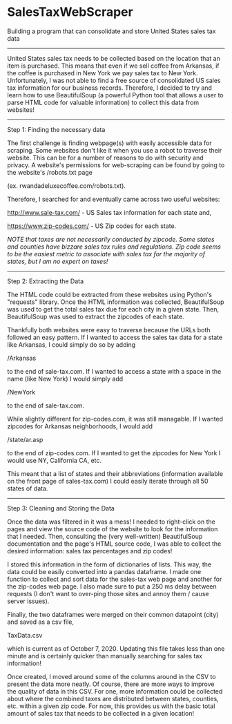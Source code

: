# SalesTaxWebScraper

Building a program that can consolidate and store United States 
sales tax data

------------------------------------------------------------------------

United States sales tax needs to be collected based on the location 
that an item is purchased. This means that even if we sell coffee from 
Arkansas, if the coffee is purchased in New York we pay sales tax to 
New York. Unfortunately, I was not able to find a free source of 
consolidated US sales tax information for our business records. Therefore, 
I decided to try and learn how to use BeautifulSoup (a powerful Python 
tool that allows a user to parse HTML code for valuable information) to 
collect this data from websites!


------------------------------------------------------------------------
Step 1: Finding the necessary data

The first challenge is finding webpage(s) with easily accessible 
data for scraping. Some websites don't like it when you use a robot to
traverse their website. This can be for a number of reasons to do with
security and privacy. A website's permissions for web-scraping can be
found by going to the website's /robots.txt page

(ex. rwandadeluxecoffee.com/robots.txt).

Therefore, I searched for and eventually came across two useful websites:

http://www.sale-tax.com/ - US Sales tax information for each state and,

https://www.zip-codes.com/ - US Zip codes for each state.

*NOTE that taxes are not necessarily conducted by zipcode. Some states
and counties have bizzare sales tax rules and regulations. Zip code
seems to be the easiest metric to associate with sales tax 
for the majority of states, but I am no expert on taxes!*

-------------------------------------------------------------------------
Step 2: Extracting the Data

The HTML code could be extracted from these websites using Python's 
"requests" library. Once the HTML information was collected, BeautifulSoup
was used to get the total sales tax due for each city in a given state. 
Then, BeautifulSoup was used to extract the zipcodes of each state.

Thankfully both websites were easy to traverse because the URLs both 
followed an easy pattern. If I wanted to access the sales tax data for a
state like Arkansas, I could simply do so by adding

/Arkansas

to the end of sale-tax.com. If I wanted to access a state with a space
in the name (like New York) I would simply add

/NewYork

to the end of sale-tax.com.

While slightly different for zip-codes.com, it was still managable. If 
I wanted zipcodes for Arkansas neighborhoods, I would add

/state/ar.asp

to the end of zip-codes.com. If I wanted to get the zipcodes for New York
I would use NY, California CA, etc.

This meant that a list of states and their abbreviations (information 
available on the front page of sales-tax.com) I could easily iterate
through all 50 states of data.

-------------------------------------------------------------------------
Step 3: Cleaning and Storing the Data

Once the data was filtered in it was a mess! I needed to right-click on the
pages and view the source code of the website to look for the information
that I needed. Then, consulting the (very well-written) BeautifulSoup
documentation and the page's HTML source code, I was able to collect the
desired information: sales tax percentages and zip codes!

I stored this information in the form of dictionaries of lists. This way,
the data could be easily converted into a pandas dataframe. I made one 
function to collect and sort data for the sales-tax web page and another
for the zip-codes web page. I also made sure to put a 250 ms delay between
requests (I don't want to over-ping those sites and annoy them / cause 
server issues).

Finally, the two dataframes were merged on their common datapoint (city) 
and saved as a csv file, 

TaxData.csv

which is current as of October 7, 2020. Updating this file takes less than
one minute and is certainly quicker than manually searching for sales tax
information!

Once created, I moved around some of the columns around in the CSV to 
present the data more neatly. Of course, there are more ways to improve the
quality of data in this CSV. For one, more information could be collected 
about where the combined taxes are distributed between states, counties, etc.
within a given zip code. For now, this provides us with the basic total 
amount of sales tax that needs to be collected in a given location!
